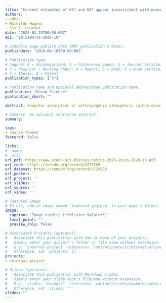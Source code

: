 ```yaml
---
title: "Current estimates of K1* and K2* appear inconsistent with measured CO2 system parameters in cold oceanic regions"
authors:
- admin
- Mathilde Hagens
- Siv K. Lauvset
date: "2020-03-25T00:00:00Z"
doi: "10.5194/os-2020-19"

# Schedule page publish date (NOT publication's date).
publishDate: "2020-04-10T00:00:00Z"

# Publication type.
# Legend: 0 = Uncategorized; 1 = Conference paper; 2 = Journal article;
# 3 = Preprint / Working Paper; 4 = Report; 5 = Book; 6 = Book section;
# 7 = Thesis; 8 = Patent
publication_types: ["3"]

# Publication name and optional abbreviated publication name.
publication: "Ocean Science"
publication_short: ""

abstract: Seawater absorption of anthropogenic atmospheric carbon dioxide (CO<sub>2</sub>) has led to a range of changes in carbonate chemistry, collectively referred to as ocean acidification. Stoichiometric dissociation constants used to convert measured carbonate system variables (pH, *p*CO<sub>2</sub>, dissolved inorganic carbon, total alkalinity) into globally comparable parameters are crucial for accurately quantifying these changes. The temperature and salinity coefficients of these constants have generally been experimentally derived under controlled laboratory conditions. Here, we use field measurements of carbonate system variables taken from the Global Ocean Data Analysis Project version 2 and the Surface Ocean CO<sub>2</sub> Atlas databases to evaluate the temperature dependence of the carbonic acid stoichiometric dissociation constants. By applying a novel iterative procedure to a large dataset of 948 surface water, quality controlled samples where four carbonate system variables were independently measured, we show that the set of equations published by Lueker et al. (2000), currently preferred by the ocean acidification community, overestimates the stoichiometric dissociation constants at low temperatures, below about 8&deg;C. We apply these newly derived temperature coefficients to high latitude Argo float and cruise data to quantify the effects on surface water *p*CO<sub>2</sub> and calcite saturation states. These findings highlight the critical implications of uncertainty in stoichiometric dissociation constants for future projections of ocean acidification in polar regions, and the need to improve knowledge of what causes the CO<sub>2</sub> system inconsistencies in cold waters.

# Summary. An optional shortened abstract.
summary: 

tags:
- Source Themes
featured: false

links:
#- name: 
#  url: 
url_pdf: https://www.ocean-sci-discuss.net/os-2020-19/os-2020-19.pdf
url_code: https://zenodo.org/record/3725889
url_dataset: https://zenodo.org/record/3725889
url_poster: ''
url_project: ''
url_slides: ''
url_source: ''
url_video: ''

# Featured image
# To use, add an image named `featured.jpg/png` to your page's folder. 
image:
  caption: 'Image credit: [**Olivier Sulpis**]'
  focal_point: ""
  preview_only: false

# Associated Projects (optional).
#   Associate this publication with one or more of your projects.
#   Simply enter your project's folder or file name without extension.
#   E.g. `internal-project` references `content/project/internal-project/index.md`.
#   Otherwise, set `projects: []`.
projects:
- internal-project

# Slides (optional).
#   Associate this publication with Markdown slides.
#   Simply enter your slide deck's filename without extension.
#   E.g. `slides: "example"` references `content/slides/example/index.md`.
#   Otherwise, set `slides: ""`.
slides: ""
---
```

